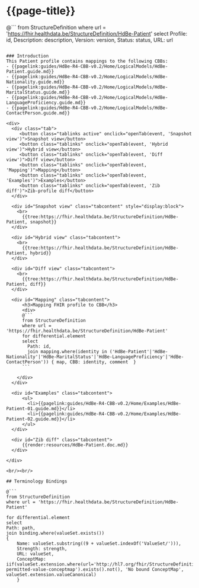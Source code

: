 # {{page-title}}

@```
from StructureDefinition
where url = 'https://fhir.healthdata.be/StructureDefinition/HdBe-Patient'
select 
Profile: id,
Description: description,
Version: version,
Status: status,
URL: url
```

### Introduction
This Patient profile contains mappings to the following CBBs:
- {{pagelink:guides/HdBe-R4-CBB-v0.2/Home/LogicalModels/HdBe-Patient.guide.md}}
- {{pagelink:guides/HdBe-R4-CBB-v0.2/Home/LogicalModels/HdBe-Nationality.guide.md}}
- {{pagelink:guides/HdBe-R4-CBB-v0.2/Home/LogicalModels/HdBe-MaritalStatus.guide.md}}
- {{pagelink:guides/HdBe-R4-CBB-v0.2/Home/LogicalModels/HdBe-LanguageProficiency.guide.md}}
- {{pagelink:guides/HdBe-R4-CBB-v0.2/Home/LogicalModels/HdBe-ContactPerson.guide.md}}

<div>
  <div class="tab">
     <button class="tablinks active" onclick="openTab(event, 'Snapshot view')">Snapshot view</button>
     <button class="tablinks" onclick="openTab(event, 'Hybrid view')">Hybrid view</button>
     <button class="tablinks" onclick="openTab(event, 'Diff view')">Diff view</button>
     <button class="tablinks" onclick="openTab(event, 'Mapping')">Mapping</button>
     <button class="tablinks" onclick="openTab(event, 'Examples')">Examples</button>
     <button class="tablinks" onclick="openTab(event, 'Zib diff')">Zib-profile diff</button>
  </div>

  <div id="Snapshot view" class="tabcontent" style="display:block">
    <br>
      {{tree:https://fhir.healthdata.be/StructureDefinition/HdBe-Patient, snapshot}}
  </div>

  <div id="Hybrid view" class="tabcontent">
    <br>
      {{tree:https://fhir.healthdata.be/StructureDefinition/HdBe-Patient, hybrid}}
  </div>

  <div id="Diff view" class="tabcontent">
    <br>
      {{tree:https://fhir.healthdata.be/StructureDefinition/HdBe-Patient, diff}}
  </div>

  <div id="Mapping" class="tabcontent">      
      <h3>Mapping FHIR profile to CBB</h3>
      <div>
      @```
      from StructureDefinition
      where url = 'https://fhir.healthdata.be/StructureDefinition/HdBe-Patient'
      for differential.element 
      select 
        Path: id,
        join mapping.where(identity in ('HdBe-Patient'|'HdBe-Nationality'|'HdBe-MaritalStatus'|'HdBe-LanguageProficiency'|'HdBe-ContactPerson')) { map, CBB: identity, comment  }
      ```
     
    </div>
  </div>

  <div id="Examples" class="tabcontent">
      <ul>
        <li>{{pagelink:guides/HdBe-R4-CBB-v0.2/Home/Examples/HdBe-Patient-01.guide.md}}</li>
        <li>{{pagelink:guides/HdBe-R4-CBB-v0.2/Home/Examples/HdBe-Patient-02.guide.md}}</li>
      </ul>
  </div>

  <div id="Zib diff" class="tabcontent">
      {{render:resources/HdBe-Patient.doc.md}}
  </div>

</div>

<br/><br/> 

## Terminology Bindings

@```
from StructureDefinition
where url = 'https://fhir.healthdata.be/StructureDefinition/HdBe-Patient'

for differential.element
select
Path: path,
join binding.where(valueSet.exists())
{
	Name: valueSet.substring((9 + valueSet.indexOf('ValueSet/'))),
	Strength: strength,
	URL: valueSet,
	ConceptMap: iif(valueSet.extension.where(url='http://hl7.org/fhir/StructureDefinition/11179-permitted-value-conceptmap').exists().not(), 'No bound ConceptMap', valueSet.extension.valueCanonical)
	}
```  